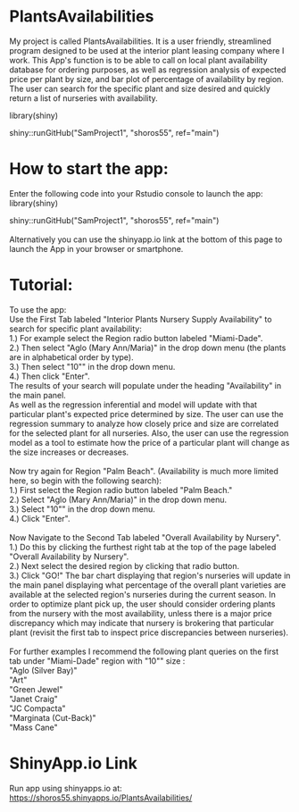 # PlantsAvailabilities
My project is called PlantsAvailabilities.  It is a user friendly, streamlined program designed to be used at the interior plant leasing company where I work.  This App's function is to be able to call on local plant availability database for ordering purposes, as well as regression analysis of expected price per plant by size, and bar plot of percentage of availability by region.  The user can search for the specific plant and size desired and quickly return a list of nurseries with availability.

library(shiny)

shiny::runGitHub("SamProject1", "shoros55", ref="main")

# How to start the app:
Enter the following code into your Rstudio console to launch the app:<br />
library(shiny)

shiny::runGitHub("SamProject1", "shoros55", ref="main") <br />
<br />
Alternatively you can use the shinyapp.io link at the bottom of this page to launch the App in your browser or smartphone.  <br />

# Tutorial:
To use the app: <br />
Use the First Tab labeled "Interior Plants Nursery Supply Availability" to search for specific plant availability: <br />
1.) For example select the Region radio button labeled "Miami-Dade".<br />
2.) Then select "Aglo (Mary Ann/Maria)" in the drop down menu (the plants are in alphabetical order by type).<br />
3.) Then select "10"" in the drop down menu.<br />
4.) Then click "Enter".<br />
The results of your search will populate under the heading "Availability" in the main panel.<br />
As well as the regression inferential and model will update with that particular plant's expected price determined by size.  The user can use the regression summary to analyze how closely price and size are correlated for the selected plant for all nurseries.  Also, the user can use the regression model as a tool to estimate how the price of a particular plant will change as the size increases or decreases.<br />
<br />
Now try again for Region "Palm Beach". (Availability is much more limited here, so begin with the following search):<br />
1.) First select the Region radio button labeled "Palm Beach."<br />
2.) Select "Aglo (Mary Ann/Maria)" in the drop down menu.<br />
3.) Select "10"" in the drop down menu.<br />
4.) Click "Enter". <br />
<br />
Now Navigate to the Second Tab labeled "Overall Availability by Nursery".<br />
1.) Do this by clicking the furthest right tab at the top of the page labeled "Overall Availability by Nursery". <br />
2.) Next select the desired region by clicking that radio button. <br />
3.) Click "GO!"
The bar chart displaying that region's nurseries will update in the main panel displaying what percentage of the overall plant varieties are available at the selected region's nurseries during the current season. In order to optimize plant pick up, the user should consider ordering plants from the nursery with the most availability, unless there is a major price discrepancy which may indicate that nursery is brokering that particular plant (revisit the first tab to inspect price discrepancies between nurseries).<br />
<br />
For further examples I recommend the following plant queries on the first tab under "Miami-Dade" region with "10"" size :<br />
"Aglo (Silver Bay)"<br />
"Art"<br />
"Green Jewel"<br />
"Janet Craig"<br />
"JC Compacta"<br />
"Marginata (Cut-Back)"<br />
"Mass Cane"<br />

# ShinyApp.io Link
Run app using shinyapps.io at:<br />
https://shoros55.shinyapps.io/PlantsAvailabilities/
